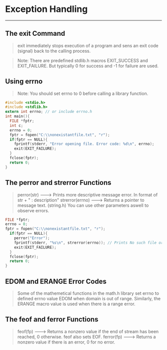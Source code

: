 # Exception Handling
---

## The exit Command

> exit immediately stops execution of a program and sens an exit code (signal) back to the calling process.

> Note: There are predefined stdlib.h macros EXIT_SUCCESS and EXIT_FAILURE. But typically 0 for success and -1 for failure are used.

## Using errno

> Note: You should set errno to 0 before calling a library function.

```c
#include <stdio.h>
#include <stdlib.h>
extern int errno; // or include errno.h
int main(){
  FILE *fptr;
  int c;
  errno = 0;
  fptr = fopen("C:\\nonexistantfile.txt", "r");
  if(fptr == NULL){
    fprintf(stderr, "Error opening file. Error code: %d\n", errno);
    exit(EXIT_FAILURE);
  }
  fclose(fptr);
  return 0;
}
```

## The perror and strerror Functions

> perror(str) ---> Prints more descriptive message error. In format of str + " : description"
> strerror(errno) ---> Returns a pointer to message text. (string.h) You can use other parameters aswell to observe errors.

```c
FILE *fptr;
errno = 0;
fptr = fopen("C:\\nonexistantfile.txt", "r");
  if(fptr == NULL){
    perror("Error");
    fprintf(stderr, "%s\n", strerror(errno)); // Prints No such file or directory.
    exit(EXIT_FAILURE);
  }
  fclose(fptr);
  return 0;
}
```

## EDOM and ERANGE Error Codes

> Some of the mathemetical functions in the math.h library set errno to defined errno value EDOM when domain is out of range. Similarly, the ERANGE macro value is used when there is a range error.

## The feof and ferror Functions

> feof(fp) ---> Returns a nonzero value if the end of stream has been reached, 0 otherwise. feof also sets EOF.
> ferror(fp) ---> Returns a nonzero value if there is an error, 0 for no error.
